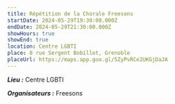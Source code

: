 ```yaml
---
title: Répétition de la Chorale Freesons
startDate: 2024-05-29T19:30:00.000Z
endDate: 2024-05-29T21:30:00.000Z
showHours: true
showEnd: true
location: Centre LGBTI
place: 8 rue Sergent Bobillot, Grenoble
placeUrl: https://maps.app.goo.gl/5ZyPvRCe2UKGjDaJA
---
```






***Lieu :*** Centre LGBTI



***Organisateurs :*** Freesons



